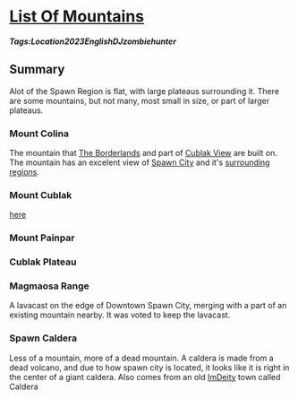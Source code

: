 # [List Of Mountains](#list-of-mountains)
___Tags:<span class="tag tag-green">Location</span><span class="tag tag-pink">2023</span><span class="tag tag-blue">English</span><span class="tag tag-blurple">DJzombiehunter</span>___

## Summary

Alot of the Spawn Region is flat, with large plateaus surrounding it. There are some mountains, but not many, most small in size, or part of larger plateaus.

### Mount Colina

The mountain that [The Borderlands](#borderlands) and part of [Cublak View](#cublak-view) are built on. The mountain has an excelent view of [Spawn City](#spawn-city) and it's [surrounding regions](#gscm).

### Mount Cublak

[here](#cublak-view)

### Mount Painpar

### Cublak Plateau

### Magmaosa Range

A lavacast on the edge of Downtown Spawn City, merging with a part of an existing mountain nearby. It was voted to keep the lavacast.

### Spawn Caldera

Less of a mountain, more of a dead mountain. A caldera is made from a dead volcano, and due to how spawn city is located, it looks like it is right in the center of a giant caldera. Also comes from an old [ImDeity](#imdeity) town called Caldera